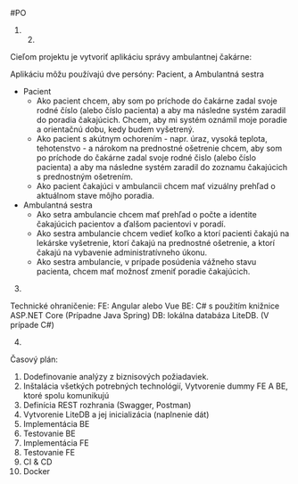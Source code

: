 #PO

1. 2.
Cieľom projektu je vytvoriť aplikáciu správy ambulantnej čakárne:

Aplikáciu môžu používajú dve persóny: Pacient, a Ambulantná sestra

* Pacient
    * Ako pacient chcem, aby som po príchode do čakárne zadal svoje rodné číslo (alebo číslo pacienta) a aby ma následne systém zaradil do poradia čakajúcich. Chcem, aby mi systém oznámil moje poradie a orientačnú dobu, kedy budem vyšetrený.
    * Ako pacient s akútnym ochorením - napr. úraz, vysoká teplota, tehotenstvo - a nárokom na prednostné ošetrenie chcem, aby som po príchode do čakárne zadal svoje rodné čislo (alebo číslo pacienta) a aby ma následne systém zaradil do zoznamu čakajúcich s prednostným ošetrením.
    * Ako pacient čakajúci v ambulancii chcem mať vizuálny prehľad o aktuálnom stave môjho poradia.
* Ambulantná sestra
    * Ako setra ambulancie chcem mať prehľad o počte a identite čakajúcich pacientov a ďalšom pacientovi v poradí.
    * Ako sestra ambulancie chcem vedieť koľko a ktorí pacienti čakajú na lekárske vyšetrenie, ktorí čakajú na prednostné ošetrenie, a ktorí čakajú na vybavenie administratívneho úkonu.
    * Ako sestra ambulancie, v prípade posúdenia vážneho stavu pacienta, chcem mať možnosť zmeniť poradie čakajúcich.

3.
Technické ohraničenie:
FE: Angular alebo Vue
BE: C# s použitím knižnice ASP.NET Core (Prípadne Java Spring)
DB: lokálna databáza LiteDB. (V prípade C#)

4.
Časový plán:
1. Dodefinovanie analýzy z biznisových požiadaviek.
2. Inštalácia všetkých potrebných technológií, Vytvorenie dummy FE A BE, ktoré spolu komunikujú
3. Definícia REST rozhrania (Swagger, Postman)
4. Vytvorenie LiteDB a jej inicializácia (naplnenie dát)
5. Implementácia BE
6. Testovanie BE 
7. Implementácia FE
8. Testovanie FE
9. CI & CD
10. Docker
